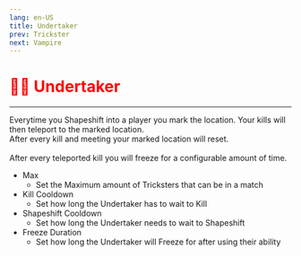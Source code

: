 ```yaml
---
lang: en-US
title: Undertaker
prev: Trickster
next: Vampire
---
```


# <font color="red">🏋️‍♂️ Undertaker</font> <Badge text="Concealing" type="tip" vertical="middle"/>
---

Everytime you Shapeshift into a player you mark the location. Your kills will then teleport to the marked location.<br>
After every kill and meeting your marked location will reset.<br><br>
After every teleported kill you will freeze for a configurable amount of time.
* Max
  * Set the Maximum amount of Tricksters that can be in a match
* Kill Cooldown
  * Set how long the Undertaker has to wait to Kill
* Shapeshift Cooldown
  * Set how long the Undertaker needs to wait to Shapeshift
* Freeze Duration
  * Set how long the Undertaker will Freeze for after using their ability